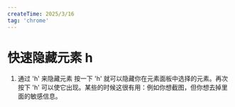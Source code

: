 ```yaml
---
createTime: 2025/3/16
tag: 'chrome'
---
```

# 快速隐藏元素  h

1. 通过 'h' 来隐藏元素
按一下 'h' 就可以隐藏你在元素面板中选择的元素。再次按下 'h' 可以使它出现。某些的时候这很有用：例如你想截图，但你想去掉里面的敏感信息。
